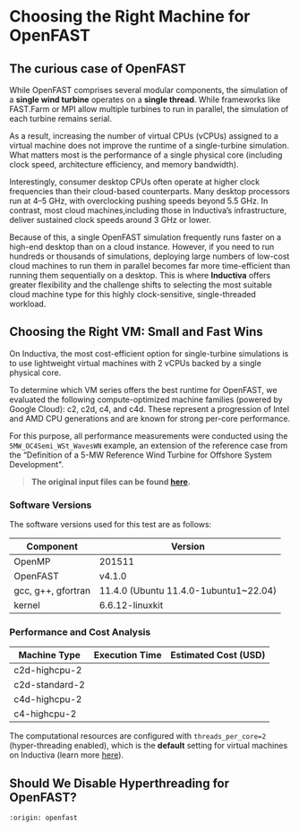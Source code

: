 # Choosing the Right Machine for OpenFAST

## The curious case of OpenFAST
While OpenFAST comprises several modular components, the simulation of a **single wind turbine** operates on a **single thread**. While frameworks like FAST.Farm or MPI allow multiple turbines to run in parallel, the simulation of each turbine remains serial.

As a result, increasing the number of virtual CPUs (vCPUs) assigned to a virtual machine does not improve the runtime of a single-turbine simulation. What matters most is the performance of a single physical core (including clock speed, architecture efficiency, and memory bandwidth). 

Interestingly, consumer desktop CPUs often operate at higher clock frequencies than their cloud-based counterparts. Many desktop processors run at 4–5 GHz, with overclocking pushing speeds beyond 5.5 GHz. In contrast, most cloud machines,including those in Inductiva’s infrastructure, deliver sustained clock speeds around 3 GHz or lower.

Because of this, a single OpenFAST simulation frequently runs faster on a high-end desktop than on a cloud instance. However, if you need to run hundreds or thousands of simulations, deploying large numbers of low-cost cloud machines to run them in parallel becomes far more time-efficient than running them sequentially on a desktop. This is where **Inductiva** offers greater flexibility and the challenge shifts to selecting the most suitable cloud machine type for this highly clock-sensitive, single-threaded workload.

## Choosing the Right VM: Small and Fast Wins
On Inductiva, the most cost-efficient option for single-turbine simulations is to use lightweight virtual machines with 2 vCPUs backed by a single physical core. 

To determine which VM series offers the best runtime for OpenFAST, we evaluated the following compute-optimized machine families (powered by Google Cloud): c2, c2d, c4, and c4d. These represent a progression of Intel and AMD CPU generations and are known for strong per-core performance.

For this purpose, all performance measurements were conducted using the `5MW_OC4Semi_WSt_WavesWN` example, an extension of the reference case from the “Definition of a 5-MW Reference Wind Turbine for Offshore System Development". 

> **The original input files can be found [here](https://github.com/OpenFAST/r-test/tree/v4.1.0/glue-codes/openfast/5MW_OC4Semi_WSt_WavesWN).**

### Software Versions
The software versions used for this test are as follows:

| Component              | Version                               |
|------------------------|---------------------------------------|
| OpenMP                 | 201511                                |
| OpenFAST               | v4.1.0                                |
| gcc, g++, gfortran     | 11.4.0 (Ubuntu 11.4.0-1ubuntu1~22.04) |
| kernel                 | 6.6.12-linuxkit                       |

### Performance and Cost Analysis


| Machine Type  | Execution Time | Estimated Cost (USD) |
|---------------|-----------------|---------------------|
| c2d-highcpu-2 |                 |                     |
| c2d-standard-2|                 |                     |
| c4d-highcpu-2 |                 |                     |
| c4-highcpu-2  |                 |                     |          

The computational resources are configured with `threads_per_core=2` (hyper-threading enabled), which is the **default** setting for virtual machines on Inductiva (learn more [here](https://inductiva.ai/guides/how-it-works/machines/hyperthreading)). 

## Should We Disable Hyperthreading for OpenFAST?

```{banner_small}
:origin: openfast
```





